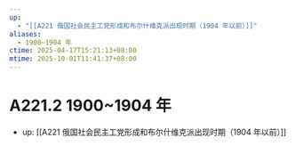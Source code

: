 ```yaml
---
up:
  - "[[A221 俄国社会民主工党形成和布尔什维克派出现时期（1904 年以前）]]"
aliases:
  - 1900~1904 年
ctime: 2025-04-17T15:21:13+08:00
mtime: 2025-10-01T11:41:37+08:00
---
```


# A221.2 1900~1904 年

- up: [[A221 俄国社会民主工党形成和布尔什维克派出现时期（1904 年以前）]]
